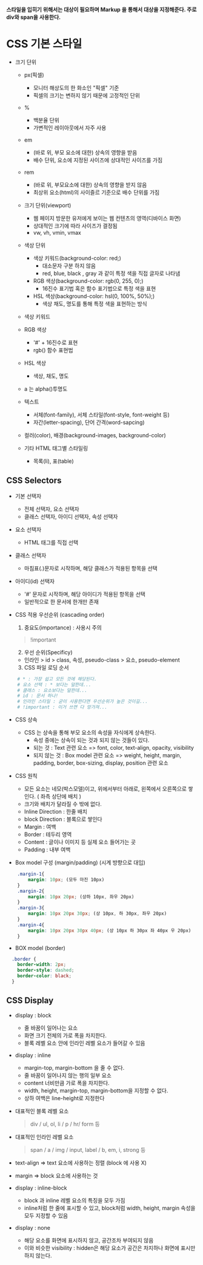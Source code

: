 **스타일을 입히기 위해서는 대상이 필요하며 Markup 을 통해서 대상을 지정해준다. 주로 div와 span을 사용한다.**

# CSS 기본 스타일
  - 크기 단위
    - px(픽셀)
      - 모니터 해상도의 한 화소인 "픽셀" 기준
      - 픽셀의 크기는 변하지 않기 때문에 고정적인 단위
    - %
      - 백분율 단위
      - 가변적인 레이아웃에서 자주 사용
    - em
      - (바로 위, 부모 요소에 대한) 상속의 영향을 받음
      - 배수 단위, 요소에 지정된 사이즈에 상대적인 사이즈를 가짐
    - rem
      - (바로 위, 부모요소에 대한) 상속의 영향을 받지 않음
      - 최상위 요소(html)의 사이즐르 기준으로 배수 단위를 가짐
    - 크기 단위(viewport)
      - 웹 페이지 방문한 유저에게 보이는 웹 컨텐츠의 영역(디바이스 화면)
      - 상대적인 크기에 따라 사이즈가 결정됨
      - vw, vh, vmin, vmax
    - 색상 단위
      - 색상 키워드(background-color: red;)
        - 대소문자 구분 하지 않음
        - red, blue, black , gray 과 같이 특정 색을 직접 글자로 나타냄
      - RGB 색상(background-color: rgb(0, 255, 0);)
        - 16진수 표기법 혹은 함수 표기법으로 특정 색을 표현
      - HSL 색상(background-color: hsl(0, 100%, 50%);)
        - 색상 채도, 명도를 통해 특정 색을 표현하는 방식

    - 색상 키워드
    - RGB 색상
      - '#' + 16진수로 표현
      - rgb() 함수 표현법
    - HSL 색상
      - 색상, 채도, 명도
    - a 는 alpha()투명도

    - 텍스트 
      - 서체(font-family), 서체 스타일(font-style, font-weight 등)
      - 자간(letter-spacing), 단어 간격(word-sapcing)
    - 컬러(color), 배경(background-images, background-color)
    - 기타 HTML 태그별 스타일링
      - 목록(li), 표(table)

## CSS Selectors
  - 기본 선택자
    - 전체 선택자, 요소 선택자
    - 클래스 선택자, 아이디 선택자, 속성 선택자
  - 요소 선택자
    - HTML 태그를 직접 선택
  - 클래스 선택자
    - 마침표(.)문자로 시작하며, 해당 클래스가 적용된 항목을 선택
  - 아이디(id) 선택자
    - '#' 문자로 시작하며, 해당 아이디가 적용된 항목을 선택
    - 일반적으로 한 문서에 한개만 존재
  
  - CSS 적용 우선순위 (cascading order)
    1. 중요도(importance) : 사용시 주의
    > !important
    2. 우선 순위(Specificy)
      - 인라인 > id > class, 속성, pseudo-class > 요소, pseudo-element
    3. CSS 파일 로딩 순서

```python
    # * : 가장 쉽고 모든 것에 해당된다.
    # 요소 선택 : * 보다는 덜한데...
    # 클래스 : 요소보다는 덜한데...
    # id : 문서 하나!
    # 인라인 스타일 : 굳이 사용한다면 우선순위가 높은 것이길...
    # !important : 이거 쓰면 다 망가져...
```
  - CSS 상속
    - CSS 는 상속을 통해 부모 요소의 속성을 자식에게 상속한다.
      - 속성 중에는 상속이 되는 것과 되지 않는 것들이 있다.
      - 되는 것 : Text 관련 요소 => font, color, text-align, opacity, visibility
      - 되지 않는 것 : Box model 관련 요소 => weight, height, margin, padding, border, box-sizing, display, position 관련 요소

  - CSS 원칙
    - 모든 요소는 네모(박스모델)이고, 위에서부터 아래로, 왼쪽에서 오른쪽으로 쌓인다. ( 좌측 상단에 배치 )
    - 크기와 배치가 달라질 수 밖에 없다.
    - Inline Direction : 한줄 배치
    - block Direction : 블록으로 쌓인다
    - Margin : 여백
    - Border : 테두리 영역
    - Content : 글이나 이미지 등 실제 요소 들어가는 곳
    - Padding : 내부 여백
  - Box model 구성 (margin/padding) (시계 방향으로 대입)
```CSS
    .margin-1{
        margin: 10px; (모두 마진 10px)
    }
    .margin-2{
        margin: 10px 20px; (상하 10px, 좌우 20px)
    }
    .margin-3{
        margin: 10px 20px 30px; (상 10px, 하 30px, 좌우 20px)
    }
    .margin-4{
        margin: 10px 20px 30px 40px; (상 10px 하 30px 좌 40px 우 20px)
    }
```
  - BOX model (border)

```CSS
  .border {
    border-width: 2px;
    border-style: dashed;
    border-color: black;
  }
```

## CSS Display
  - display : block
    - 줄 바꿈이 일어나는 요소
    - 화면 크기 전체의 가로 폭을 차지한다.
    - 블록 레벨 요소 안에 인라인 레벨 요소가 들어갈 수 있음

  - display : inline
    - margin-top, margin-bottom 을 줄 수 없다.
    - 줄 바꿈이 일어나지 않는 행의 일부 요소
    - content 너비만큼 가로 폭을 차지한다.
    - width, height, margin-top, margin-bottom을 지정할 수 없다.
    - 상하 여백은 line-height로 지정한다
    
  - 대표적인 블록 레벨 요소
    > div / ul, ol, li / p / hr/ form 등

  - 대표적인 인라인 레벨 요소
    > span / a / img / input, label / b, em, i, strong 등

  - text-align => text 요소에 사용하는 정렬 (block 에 사용 X)
  - margin => block 요소에 사용하는 것
  
  - display : inline-block
    - block 과 inline 레벨 요소의 특징을 모두 가짐
    - inline처럼 한 줄에 표시할 수 있고, block처럼 width, height, margin 속성을 모두 지정할 수 있음

  - display : none
    - 해당 요소를 화면에 표시하지 않고, 공간조차 부여되지 않음
    - 이와 비슷한 visibility : hidden은 해당 요소가 공간은 차지하나 화면에 표시만 하지 않는다.